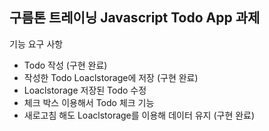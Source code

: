<h2>구름톤 트레이닝 Javascript Todo App 과제</h2>
기능 요구 사항



+ Todo 작성 (구현 완료)
+ 작성한 Todo Loaclstorage에 저장  (구현 완료)
+ Loaclstorage 저장된 Todo 수정
+ 체크 박스 이용해서 Todo 체크 기능
+ 새로고침 해도 Loaclstorage를 이용해 데이터 유지  (구현 완료)

